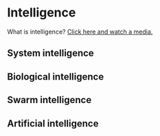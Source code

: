 # Intelligence

What is intelligence?
[Click here and watch a media.](https://youtu.be/ck4RGeoHFko)

## System intelligence

## Biological intelligence

## Swarm intelligence

## Artificial intelligence

